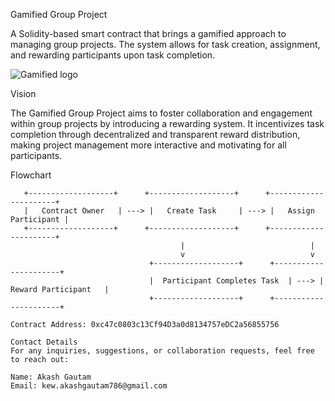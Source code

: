 Gamified Group Project

A Solidity-based smart contract that brings a gamified approach to managing group projects. The system allows for task creation, assignment, and rewarding participants upon task completion.

![Gamified logo](https://github.com/user-attachments/assets/5d3a8d60-c3b4-4c09-a13d-defba106f69a)

Vision

The Gamified Group Project aims to foster collaboration and engagement within group projects by introducing a rewarding system. It incentivizes task completion through decentralized and transparent reward distribution, making project management more interactive and motivating for all participants.

Flowchart

```plaintext
   +-------------------+      +-------------------+      +----------------------+
   |   Contract Owner   | ---> |   Create Task     | ---> |   Assign Participant |
   +-------------------+      +-------------------+      +----------------------+
                                      |                            |
                                      v                            v
                               +-------------------+      +----------------------+
                               |  Participant Completes Task  | ---> |  Reward Participant   |
                               +-------------------+      +----------------------+

Contract Address: 0xc47c0803c13Cf94D3a0d8134757eDC2a56855756

Contact Details
For any inquiries, suggestions, or collaboration requests, feel free to reach out:

Name: Akash Gautam
Email: kew.akashgautam786@gmail.com
